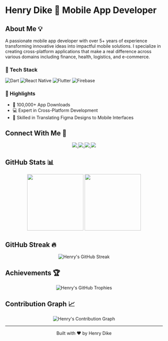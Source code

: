 # Henry Dike 🚀 Mobile App Developer

## About Me 💡
A passionate mobile app developer with over 5+ years of experience transforming innovative ideas into impactful mobile solutions. I specialize in creating cross-platform applications that make a real difference across various domains including finance, health, logistics, and e-commerce.

### 🔧 Tech Stack
![Dart](https://img.shields.io/badge/Dart-0175C2?style=for-the-badge&logo=dart&logoColor=white)
![React Native](https://img.shields.io/badge/React_Native-20232A?style=for-the-badge&logo=react&logoColor=61DAFB)
![Flutter](https://img.shields.io/badge/Flutter-02569B?style=for-the-badge&logo=flutter&logoColor=white)
![Firebase](https://img.shields.io/badge/Firebase-039BE5?style=for-the-badge&logo=Firebase&logoColor=white)

### 🌟 Highlights
- 🚀 100,000+ App Downloads
- 💻 Expert in Cross-Platform Development
- 🎨 Skilled in Translating Figma Designs to Mobile Interfaces

## Connect With Me 🤝

<div align="center">
  <a href="https://wa.me/2347012053471?text=Hello Henry I need you for a gig">
    <img src="https://img.shields.io/badge/WHATSAPP-%2325D366.svg?&style=for-the-badge&logo=whatsapp&logoColor=white" />
  </a>
  <a href="https://twitter.com/henry_dykee">
    <img src="https://img.shields.io/badge/twitter-%231DA1F2.svg?&style=for-the-badge&logo=twitter&logoColor=white" />
  </a>
  <a href="https://www.linkedin.com/in/ugochukwu-dike-33027b175/">
    <img src="https://img.shields.io/badge/linkedin-%230077B5.svg?&style=for-the-badge&logo=linkedin&logoColor=white" />
  </a>
  <a href="mailto:dykeehenry@gmail.com">
    <img src="https://img.shields.io/badge/email me-%23D14836.svg?&style=for-the-badge&logo=gmail&logoColor=white" />
  </a>
</div>

## GitHub Stats 📊

<div align="center">
  <img height="180em" src="https://github-readme-stats.vercel.app/api?username=Henrydykee&show_icons=true&theme=radical&include_all_commits=true&count_private=true"/>
  <img height="180em" src="https://github-readme-stats.vercel.app/api/top-langs/?username=Henrydykee&layout=compact&langs_count=7&theme=radical"/>
</div>

## GitHub Streak 🔥

<div align="center">
  <img src="https://github-readme-streak-stats.herokuapp.com/?user=Henrydykee&theme=radical" alt="Henry's GitHub Streak" />
</div>

## Achievements 🏆

<div align="center">
  <img src="https://github-profile-trophy.vercel.app/?username=Henrydykee&theme=radical&column=7&margin-w=15&margin-h=15" alt="Henry's GitHub Trophies" />
</div>

## Contribution Graph 📈

<div align="center">
  <img src="https://github-readme-activity-graph.vercel.app/graph?username=Henrydykee&theme=radical" alt="Henry's Contribution Graph" />
</div>

---

<div align="center">
  <p>Built with ❤️ by Henry Dike</p>
</div>
